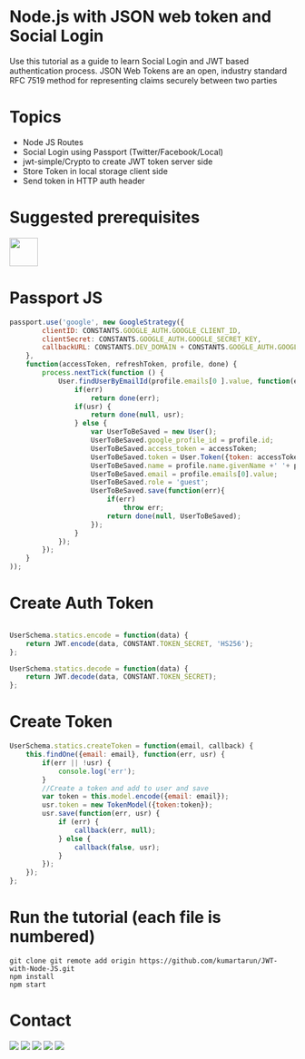 
# Node.js with JSON web token and Social Login

Use this tutorial as a guide to learn Social Login and JWT based authentication process.
JSON Web Tokens are an open, industry standard RFC 7519 method for representing claims securely between two parties

Topics
================
- Node JS Routes
- Social Login using Passport (Twitter/Facebook/Local)
- jwt-simple/Crypto to create JWT token server side
- Store Token in local storage client side
- Send token in HTTP auth header


Suggested prerequisites
====================
<a name="README">[<img src="https://s3-us-west-2.amazonaws.com/martinbucket/JS.png" width="50px" height="50px" />](https://github.com/MartinChavez/Learn-Javascript)</a>

Passport JS
====================
```Javascript
passport.use('google', new GoogleStrategy({
		clientID: CONSTANTS.GOOGLE_AUTH.GOOGLE_CLIENT_ID,
		clientSecret: CONSTANTS.GOOGLE_AUTH.GOOGLE_SECRET_KEY,
		callbackURL: CONSTANTS.DEV_DOMAIN + CONSTANTS.GOOGLE_AUTH.GOOGLE_CALLBACK_URL
  	},
	function(accessToken, refreshToken, profile, done) {
		process.nextTick(function () {
			User.findUserByEmailId(profile.emails[0 ].value, function(err, usr){
				if(err)
					return done(err);
				if(usr) {
					return done(null, usr);
				} else {
					var UserToBeSaved = new User();
					UserToBeSaved.google_profile_id = profile.id;
					UserToBeSaved.access_token = accessToken;
					UserToBeSaved.token = User.Token({token: accessToken});
					UserToBeSaved.name = profile.name.givenName +' '+ profile.name.familyName;
					UserToBeSaved.email = profile.emails[0].value;
					UserToBeSaved.role = 'guest';
					UserToBeSaved.save(function(err){
						if(err)
							throw err;
						return done(null, UserToBeSaved);
					});
				}
			});
		});
	}
));

```

Create Auth Token
====================
```Javascript

UserSchema.statics.encode = function(data) {
	return JWT.encode(data, CONSTANT.TOKEN_SECRET, 'HS256');
};

UserSchema.statics.decode = function(data) {
	return JWT.decode(data, CONSTANT.TOKEN_SECRET);
};

```

Create Token
====================
```Javascript
UserSchema.statics.createToken = function(email, callback) {
	this.findOne({email: email}, function(err, usr) {
		if(err || !usr) {
			console.log('err');
		}
		//Create a token and add to user and save
		var token = this.model.encode({email: email});
		usr.token = new TokenModel({token:token});
		usr.save(function(err, usr) {
			if (err) {
				callback(err, null);
			} else {
				callback(false, usr);
			}
		});
	});
};
```

Run the tutorial (each file is numbered)
====================
```Terminal
git clone git remote add origin https://github.com/kumartarun/JWT-with-Node-JS.git
npm install
npm start
```

Contact
====================
[<img src="https://s3-us-west-2.amazonaws.com/martinsocial/MARTIN2.png" />](http://gennexttraining.herokuapp.com/)
[<img src="https://s3-us-west-2.amazonaws.com/martinsocial/github.png" />](https://github.com/tkssharma)
[<img src="https://s3-us-west-2.amazonaws.com/martinsocial/mail.png" />](mailto:tarun.softengg@gmail.com)
[<img src="https://s3-us-west-2.amazonaws.com/martinsocial/linkedin.png" />](https://www.linkedin.com/in/tkssharma)
[<img src="https://s3-us-west-2.amazonaws.com/martinsocial/twitter.png" />](https://twitter.com/tkssharma)
